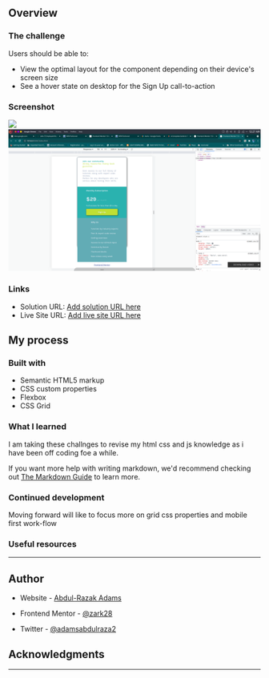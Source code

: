 ## Overview

### The challenge

Users should be able to:

- View the optimal layout for the component depending on their device's screen size
- See a hover state on desktop for the Sign Up call-to-action

### Screenshot

![](./screenshot/desktopview.png)
![](./screenshot/phoneview.png)

### Links

- Solution URL: [Add solution URL here](https://your-solution-url.com)
- Live Site URL: [Add live site URL here](https://your-live-site-url.com)

## My process

### Built with

- Semantic HTML5 markup
- CSS custom properties
- Flexbox
- CSS Grid

### What I learned

I am taking these challnges to revise my html css and js knowledge as i have been off coding foe a while.

If you want more help with writing markdown, we'd recommend checking out [The Markdown Guide](https://www.markdownguide.org/) to learn more.

### Continued development

Moving forward will like to focus more on grid css properties and mobile first work-flow

### Useful resources

---

## Author

- Website - [Abdul-Razak Adams](https://github.com/zark28)

- Frontend Mentor - [@zark28](https://www.frontendmentor.io/profile/zark28)

- Twitter - [@adamsabdulraza2](https://twitter.com/adamsabdulraza2)

## Acknowledgments

---
